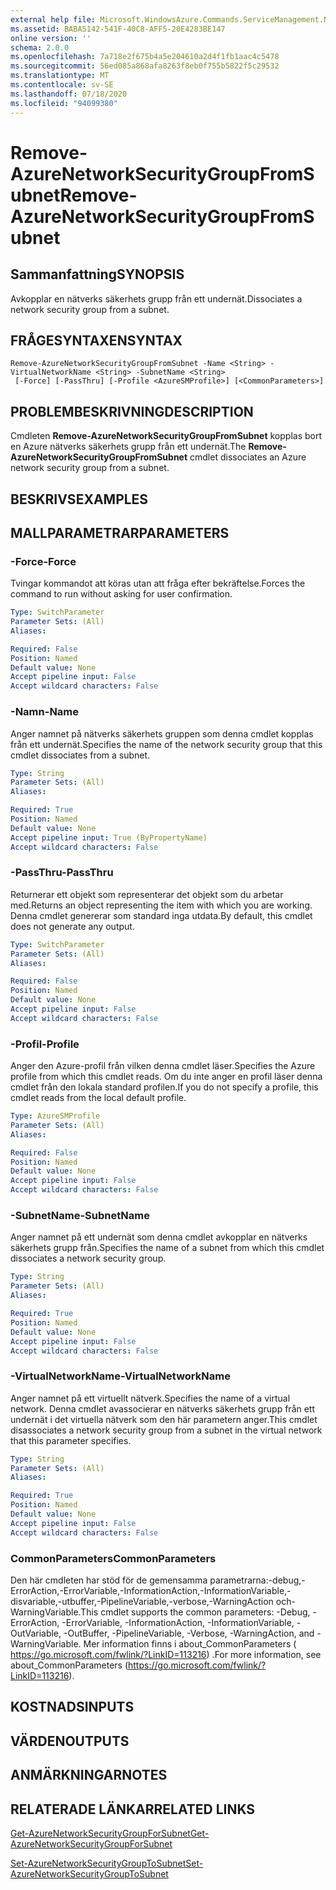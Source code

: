 ```yaml
---
external help file: Microsoft.WindowsAzure.Commands.ServiceManagement.Network.dll-Help.xml
ms.assetid: BABA5142-541F-40C8-AFF5-20E4283BE147
online version: ''
schema: 2.0.0
ms.openlocfilehash: 7a718e2f675b4a5e204610a2d4f1fb1aac4c5478
ms.sourcegitcommit: 56ed085a868afa8263f8eb0f755b5822f5c29532
ms.translationtype: MT
ms.contentlocale: sv-SE
ms.lasthandoff: 07/18/2020
ms.locfileid: "94099380"
---
```

# <span data-ttu-id="37702-101">Remove-AzureNetworkSecurityGroupFromSubnet</span><span class="sxs-lookup"><span data-stu-id="37702-101">Remove-AzureNetworkSecurityGroupFromSubnet</span></span>

## <span data-ttu-id="37702-102">Sammanfattning</span><span class="sxs-lookup"><span data-stu-id="37702-102">SYNOPSIS</span></span>
<span data-ttu-id="37702-103">Avkopplar en nätverks säkerhets grupp från ett undernät.</span><span class="sxs-lookup"><span data-stu-id="37702-103">Dissociates a network security group from a subnet.</span></span>

## <span data-ttu-id="37702-104">FRÅGESYNTAXEN</span><span class="sxs-lookup"><span data-stu-id="37702-104">SYNTAX</span></span>

```
Remove-AzureNetworkSecurityGroupFromSubnet -Name <String> -VirtualNetworkName <String> -SubnetName <String>
 [-Force] [-PassThru] [-Profile <AzureSMProfile>] [<CommonParameters>]
```

## <span data-ttu-id="37702-105">PROBLEMBESKRIVNING</span><span class="sxs-lookup"><span data-stu-id="37702-105">DESCRIPTION</span></span>
<span data-ttu-id="37702-106">Cmdleten **Remove-AzureNetworkSecurityGroupFromSubnet** kopplas bort en Azure nätverks säkerhets grupp från ett undernät.</span><span class="sxs-lookup"><span data-stu-id="37702-106">The **Remove-AzureNetworkSecurityGroupFromSubnet** cmdlet dissociates an Azure network security group from a subnet.</span></span>

## <span data-ttu-id="37702-107">BESKRIVS</span><span class="sxs-lookup"><span data-stu-id="37702-107">EXAMPLES</span></span>

## <span data-ttu-id="37702-108">MALLPARAMETRAR</span><span class="sxs-lookup"><span data-stu-id="37702-108">PARAMETERS</span></span>

### <span data-ttu-id="37702-109">-Force</span><span class="sxs-lookup"><span data-stu-id="37702-109">-Force</span></span>
<span data-ttu-id="37702-110">Tvingar kommandot att köras utan att fråga efter bekräftelse.</span><span class="sxs-lookup"><span data-stu-id="37702-110">Forces the command to run without asking for user confirmation.</span></span>

```yaml
Type: SwitchParameter
Parameter Sets: (All)
Aliases: 

Required: False
Position: Named
Default value: None
Accept pipeline input: False
Accept wildcard characters: False
```

### <span data-ttu-id="37702-111">-Namn</span><span class="sxs-lookup"><span data-stu-id="37702-111">-Name</span></span>
<span data-ttu-id="37702-112">Anger namnet på nätverks säkerhets gruppen som denna cmdlet kopplas från ett undernät.</span><span class="sxs-lookup"><span data-stu-id="37702-112">Specifies the name of the network security group that this cmdlet dissociates from a subnet.</span></span>

```yaml
Type: String
Parameter Sets: (All)
Aliases: 

Required: True
Position: Named
Default value: None
Accept pipeline input: True (ByPropertyName)
Accept wildcard characters: False
```

### <span data-ttu-id="37702-113">-PassThru</span><span class="sxs-lookup"><span data-stu-id="37702-113">-PassThru</span></span>
<span data-ttu-id="37702-114">Returnerar ett objekt som representerar det objekt som du arbetar med.</span><span class="sxs-lookup"><span data-stu-id="37702-114">Returns an object representing the item with which you are working.</span></span> <span data-ttu-id="37702-115">Denna cmdlet genererar som standard inga utdata.</span><span class="sxs-lookup"><span data-stu-id="37702-115">By default, this cmdlet does not generate any output.</span></span>

```yaml
Type: SwitchParameter
Parameter Sets: (All)
Aliases: 

Required: False
Position: Named
Default value: None
Accept pipeline input: False
Accept wildcard characters: False
```

### <span data-ttu-id="37702-116">-Profil</span><span class="sxs-lookup"><span data-stu-id="37702-116">-Profile</span></span>
<span data-ttu-id="37702-117">Anger den Azure-profil från vilken denna cmdlet läser.</span><span class="sxs-lookup"><span data-stu-id="37702-117">Specifies the Azure profile from which this cmdlet reads.</span></span> <span data-ttu-id="37702-118">Om du inte anger en profil läser denna cmdlet från den lokala standard profilen.</span><span class="sxs-lookup"><span data-stu-id="37702-118">If you do not specify a profile, this cmdlet reads from the local default profile.</span></span>

```yaml
Type: AzureSMProfile
Parameter Sets: (All)
Aliases: 

Required: False
Position: Named
Default value: None
Accept pipeline input: False
Accept wildcard characters: False
```

### <span data-ttu-id="37702-119">-SubnetName</span><span class="sxs-lookup"><span data-stu-id="37702-119">-SubnetName</span></span>
<span data-ttu-id="37702-120">Anger namnet på ett undernät som denna cmdlet avkopplar en nätverks säkerhets grupp från.</span><span class="sxs-lookup"><span data-stu-id="37702-120">Specifies the name of a subnet from which this cmdlet dissociates a network security group.</span></span>

```yaml
Type: String
Parameter Sets: (All)
Aliases: 

Required: True
Position: Named
Default value: None
Accept pipeline input: False
Accept wildcard characters: False
```

### <span data-ttu-id="37702-121">-VirtualNetworkName</span><span class="sxs-lookup"><span data-stu-id="37702-121">-VirtualNetworkName</span></span>
<span data-ttu-id="37702-122">Anger namnet på ett virtuellt nätverk.</span><span class="sxs-lookup"><span data-stu-id="37702-122">Specifies the name of a virtual network.</span></span>
<span data-ttu-id="37702-123">Denna cmdlet avassocierar en nätverks säkerhets grupp från ett undernät i det virtuella nätverk som den här parametern anger.</span><span class="sxs-lookup"><span data-stu-id="37702-123">This cmdlet disassociates a network security group from a subnet in the virtual network that this parameter specifies.</span></span>

```yaml
Type: String
Parameter Sets: (All)
Aliases: 

Required: True
Position: Named
Default value: None
Accept pipeline input: False
Accept wildcard characters: False
```

### <span data-ttu-id="37702-124">CommonParameters</span><span class="sxs-lookup"><span data-stu-id="37702-124">CommonParameters</span></span>
<span data-ttu-id="37702-125">Den här cmdleten har stöd för de gemensamma parametrarna:-debug,-ErrorAction,-ErrorVariable,-InformationAction,-InformationVariable,-disvariable,-utbuffer,-PipelineVariable,-verbose,-WarningAction och-WarningVariable.</span><span class="sxs-lookup"><span data-stu-id="37702-125">This cmdlet supports the common parameters: -Debug, -ErrorAction, -ErrorVariable, -InformationAction, -InformationVariable, -OutVariable, -OutBuffer, -PipelineVariable, -Verbose, -WarningAction, and -WarningVariable.</span></span> <span data-ttu-id="37702-126">Mer information finns i about_CommonParameters ( https://go.microsoft.com/fwlink/?LinkID=113216) .</span><span class="sxs-lookup"><span data-stu-id="37702-126">For more information, see about_CommonParameters (https://go.microsoft.com/fwlink/?LinkID=113216).</span></span>

## <span data-ttu-id="37702-127">KOSTNADS</span><span class="sxs-lookup"><span data-stu-id="37702-127">INPUTS</span></span>

## <span data-ttu-id="37702-128">VÄRDEN</span><span class="sxs-lookup"><span data-stu-id="37702-128">OUTPUTS</span></span>

## <span data-ttu-id="37702-129">ANMÄRKNINGAR</span><span class="sxs-lookup"><span data-stu-id="37702-129">NOTES</span></span>

## <span data-ttu-id="37702-130">RELATERADE LÄNKAR</span><span class="sxs-lookup"><span data-stu-id="37702-130">RELATED LINKS</span></span>

[<span data-ttu-id="37702-131">Get-AzureNetworkSecurityGroupForSubnet</span><span class="sxs-lookup"><span data-stu-id="37702-131">Get-AzureNetworkSecurityGroupForSubnet</span></span>](./Get-AzureNetworkSecurityGroupForSubnet.md)

[<span data-ttu-id="37702-132">Set-AzureNetworkSecurityGroupToSubnet</span><span class="sxs-lookup"><span data-stu-id="37702-132">Set-AzureNetworkSecurityGroupToSubnet</span></span>](./Set-AzureNetworkSecurityGroupToSubnet.md)


